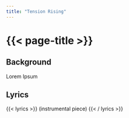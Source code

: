 ```yaml
---
title: "Tension Rising"
---
```

# {{< page-title >}}

## Background
Lorem Ipsum

## Lyrics
{{< lyrics >}}
(instrumental piece)
{{< / lyrics >}}
